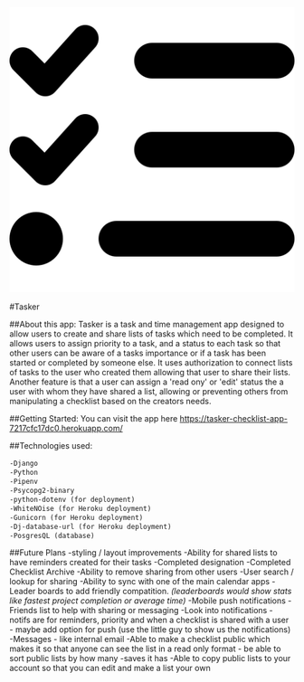 ![Tasker Logo](/tasker_main_app/static/images/favicon.png)

#Tasker

##About this app:
Tasker is a task and time management app designed to allow users to create and share lists of tasks which need to be completed. It allows users to assign priority to a task, and a status to each task so that other users can be aware of a tasks importance or if a task has been started or completed by someone else. It uses authorization to connect lists of tasks to the user who created them allowing that user to share their lists. Another feature is that a user can assign a 'read ony' or 'edit' status the a user with whom they have shared a list, allowing or preventing others from manipulating a checklist based on the creators needs.

##Getting Started:
You can visit the app here https://tasker-checklist-app-7217cfc17dc0.herokuapp.com/

##Technologies used:

    -Django 
    -Python 
    -Pipenv 
    -Psycopg2-binary 
    -python-dotenv (for deployment) 
    -WhiteNOise (for Heroku deployment) 
    -Gunicorn (for Heroku deployment) 
    -Dj-database-url (for Heroku deployment) 
    -PosgresQL (database)

##Future Plans 
    -styling / layout improvements 
    -Ability for shared lists to have reminders created for their tasks 
    -Completed designation 
    -Completed Checklist Archive
    -Ability to remove sharing from other users
    -User search / lookup for sharing
    -Ability to sync with one of the main calendar apps
    -Leader boards to add friendly compatition. *(leaderboards would show stats like fastest project completion or average time)*
    -Mobile push notifications 
    -Friends list to help with sharing or messaging
    -Look into notifications - notifs are for reminders, priority and when a checklist is shared with a user - maybe add option for push (use the   little guy to show us the notifications)
    -Messages - like internal email
    -Able to make a checklist public which makes it so that anyone can see the list in a read only format - be able to sort public lists by how many    -saves it has
    -Able to copy public lists to your account so that you can edit and make a list your own